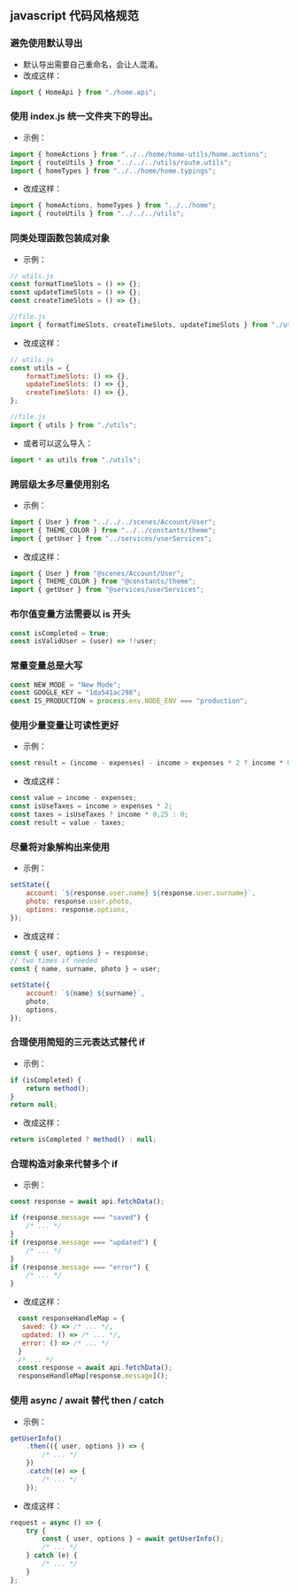 ## javascript 代码风格规范

### 避免使用默认导出

-   默认导出需要自己重命名，会让人混淆。
-   改成这样：

```js
import { HomeApi } from "./home.api";
```

### 使用 index.js 统一文件夹下的导出。

-   示例：

```js
import { homeActions } from "../../home/home-utils/home.actions";
import { routeUtils } from "../../../utils/route.utils";
import { homeTypes } from "../../home/home.typings";
```

-   改成这样：

```js
import { homeActions, homeTypes } from "../../home";
import { routeUtils } from "../../../utils";
```

### 同类处理函数包装成对象

-   示例：

```js
// utils.js
const formatTimeSlots = () => {};
const updateTimeSlots = () => {};
const createTimeSlots = () => {};

//file.js
import { formatTimeSlots, createTimeSlots, updateTimeSlots } from "./utils";
```

-   改成这样：

```js
// utils.js
const utils = {
	formatTimeSlots: () => {},
	updateTimeSlots: () => {},
	createTimeSlots: () => {},
};

//file.js
import { utils } from "./utils";
```

-   或者可以这么导入：

```js
import * as utils from "./utils";
```

### 跨层级太多尽量使用别名

-   示例：

```js
import { User } from "../../../scenes/Account/User";
import { THEME_COLOR } from "../../constants/theme";
import { getUser } from "../services/userServices";
```

-   改成这样：

```js
import { User } from "@scenes/Account/User";
import { THEME_COLOR } from "@constants/theme";
import { getUser } from "@services/userServices";
```

### 布尔值变量方法需要以 is 开头

```js
const isCompleted = true;
const isValidUser = (user) => !!user;
```

### 常量变量总是大写

```js
const NEW_MODE = "New Mode";
const GOOGLE_KEY = "1da541ac298";
const IS_PRODUCTION = process.env.NODE_ENV === "production";
```

### 使用少量变量让可读性更好

-   示例：

```js
const result = (income - expenses) - income > expenses * 2 ? income * 0,25: 0;
```

-   改成这样：

```js
const value = income - expenses;
const isUseTaxes = income > expenses * 2;
const taxes = isUseTaxes ? income * 0,25 : 0;
const result = value - taxes;
```

### 尽量将对象解构出来使用

-   示例：

```js
setState({
	account: `${response.user.name} ${response.user.surname}`,
	photo: response.user.photo,
	options: response.options,
});
```

-   改成这样：

```js
const { user, options } = response;
// two times if needed
const { name, surname, photo } = user;

setState({
	account: `${name} ${surname}`,
	photo,
	options,
});
```

### 合理使用简短的三元表达式替代 if

-   示例：

```js
if (isCompleted) {
	return method();
}
return null;
```

-   改成这样：

```js
return isCompleted ? method() : null;
```

### 合理构造对象来代替多个 if

-   示例：

```js
const response = await api.fetchData();

if (response.message === "saved") {
	/* ... */
}
if (response.message === "updated") {
	/* ... */
}
if (response.message === "error") {
	/* ... */
}
```

-   改成这样：

```js
  const responseHandleMap = {
   saved: () => /* ... */,
   updated: () => /* ... */,
   error: () => /* ... */
  }
  /* ... */
  const response = await api.fetchData();
  responseHandleMap[response.message]();
```

### 使用 async / await 替代 then / catch

-   示例：

```js
getUserInfo()
	.then(({ user, options }) => {
		/* ... */
	})
	.catch((e) => {
		/* ... */
	});
```

-   改成这样：

```js
request = async () => {
	try {
		const { user, options } = await getUserInfo();
		/* ... */
	} catch (e) {
		/* ... */
	}
};
```
